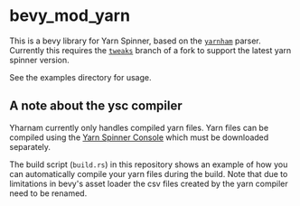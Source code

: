 # bevy_mod_yarn

This is a bevy library for Yarn Spinner, based on the
[`yarnham`](https://github.com/mystal/yharnam) parser. Currently this requires
the [`tweaks`](https://github.com/will-hart/yharnam/blob/tweaks) branch of a
fork to support the latest yarn spinner version.

See the examples directory for usage.

## A note about the ysc compiler

Yharnam currently only handles compiled yarn files. Yarn files can be compiled
using the [Yarn Spinner
Console](https://github.com/YarnSpinnerTool/YarnSpinner-Console) which must be
downloaded separately.

The build script (`build.rs`) in this repository shows an example of how you can
automatically compile your yarn files during the build. Note that due to
limitations in bevy's asset loader the csv files created by the yarn compiler
need to be renamed.
